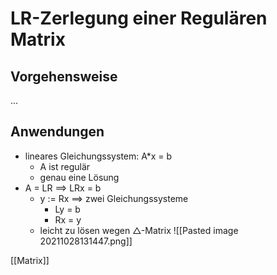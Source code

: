 # LR-Zerlegung einer Regulären Matrix
## Vorgehensweise
...
## Anwendungen
+ lineares Gleichungssystem: A*x = b
	+ A ist regulär
	+ genau eine Lösung
+ A = LR ==> LRx = b
	+ y := Rx ==>  zwei Gleichungssysteme
		+ Ly = b
		+ Rx = y
	+ leicht zu lösen wegen △-Matrix
![[Pasted image 20211028131447.png]]

[[Matrix]]